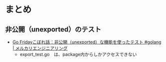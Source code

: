 # まとめ

## 非公開（unexported）のテスト

- [Go Fridayこぼれ話：非公開（unexported）な機能を使ったテスト #golang | メルカリエンジニアリング](https://engineering.mercari.com/blog/entry/2018-08-08-080000/)
    - export_test.go　は、package内からしかアクセスできない
